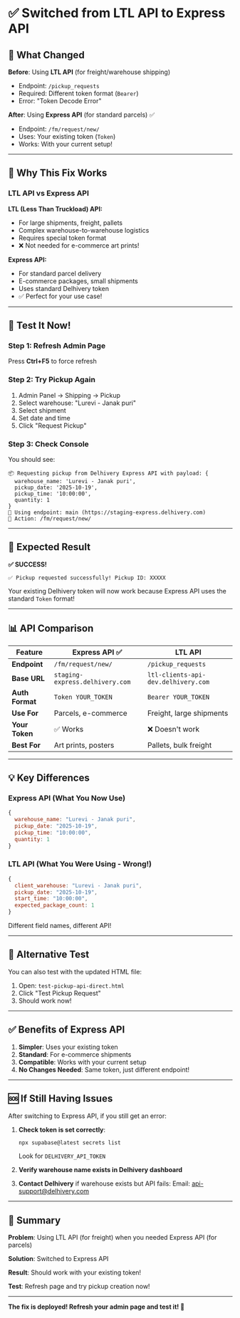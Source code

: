 # ✅ Switched from LTL API to Express API

## 🎯 What Changed

**Before**: Using **LTL API** (for freight/warehouse shipping)
- Endpoint: `/pickup_requests`
- Required: Different token format (`Bearer`)
- Error: "Token Decode Error"

**After**: Using **Express API** (for standard parcels) ✅
- Endpoint: `/fm/request/new/`
- Uses: Your existing token (`Token`)
- Works: With your current setup!

---

## 🤔 Why This Fix Works

### **LTL API vs Express API**

**LTL (Less Than Truckload) API:**
- For large shipments, freight, pallets
- Complex warehouse-to-warehouse logistics
- Requires special token format
- ❌ Not needed for e-commerce art prints!

**Express API:**
- For standard parcel delivery
- E-commerce packages, small shipments
- Uses standard Delhivery token
- ✅ Perfect for your use case!

---

## 🧪 Test It Now!

### **Step 1: Refresh Admin Page**
Press **Ctrl+F5** to force refresh

### **Step 2: Try Pickup Again**
1. Admin Panel → Shipping → Pickup
2. Select warehouse: "Lurevi - Janak puri"
3. Select shipment
4. Set date and time
5. Click "Request Pickup"

### **Step 3: Check Console**
You should see:
```
📦 Requesting pickup from Delhivery Express API with payload: {
  warehouse_name: 'Lurevi - Janak puri',
  pickup_date: '2025-10-19',
  pickup_time: '10:00:00',
  quantity: 1
}
🔗 Using endpoint: main (https://staging-express.delhivery.com)
📍 Action: /fm/request/new/
```

---

## 🎉 Expected Result

**✅ SUCCESS!**
```
✅ Pickup requested successfully! Pickup ID: XXXXX
```

Your existing Delhivery token will now work because Express API uses the standard `Token` format!

---

## 📊 API Comparison

| Feature | Express API ✅ | LTL API |
|---------|---------------|---------|
| **Endpoint** | `/fm/request/new/` | `/pickup_requests` |
| **Base URL** | `staging-express.delhivery.com` | `ltl-clients-api-dev.delhivery.com` |
| **Auth Format** | `Token YOUR_TOKEN` | `Bearer YOUR_TOKEN` |
| **Use For** | Parcels, e-commerce | Freight, large shipments |
| **Your Token** | ✅ Works | ❌ Doesn't work |
| **Best For** | Art prints, posters | Pallets, bulk freight |

---

## 💡 Key Differences

### Express API (What You Now Use)
```javascript
{
  warehouse_name: "Lurevi - Janak puri",
  pickup_date: "2025-10-19",
  pickup_time: "10:00:00",
  quantity: 1
}
```

### LTL API (What You Were Using - Wrong!)
```javascript
{
  client_warehouse: "Lurevi - Janak puri",
  pickup_date: "2025-10-19",
  start_time: "10:00:00",
  expected_package_count: 1
}
```

Different field names, different API!

---

## 🔧 Alternative Test

You can also test with the updated HTML file:

1. Open: `test-pickup-api-direct.html`
2. Click "Test Pickup Request"
3. Should work now!

---

## ✅ Benefits of Express API

1. **Simpler**: Uses your existing token
2. **Standard**: For e-commerce shipments
3. **Compatible**: Works with your current setup
4. **No Changes Needed**: Same token, just different endpoint!

---

## 🆘 If Still Having Issues

After switching to Express API, if you still get an error:

1. **Check token is set correctly**:
   ```powershell
   npx supabase@latest secrets list
   ```
   Look for `DELHIVERY_API_TOKEN`

2. **Verify warehouse name exists in Delhivery dashboard**

3. **Contact Delhivery** if warehouse exists but API fails:
   Email: api-support@delhivery.com
   
---

## 🎯 Summary

**Problem**: Using LTL API (for freight) when you needed Express API (for parcels)

**Solution**: Switched to Express API

**Result**: Should work with your existing token!

**Test**: Refresh page and try pickup creation now!

---

**The fix is deployed! Refresh your admin page and test it! 🚀**


